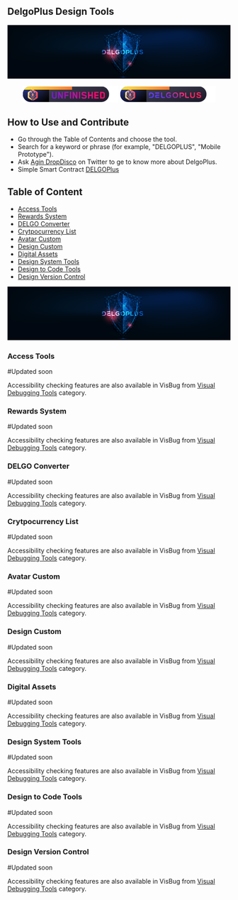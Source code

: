 <div class="hidden-in-page">

## DelgoPlus Design Tools

<p align="center">
    <a href="https://flawlessapp.io/feedback?github">
        <img src="delgo_banner.png" alt="Awesome-Design-Tools"/>
    </a>
</p>

<p align="center">
<img alt="delgoplus" src="badge.png" />
    <img alt="nfinished" src="badge2.png" />
</p>

## How to Use and Contribute

* Go through the Table of Contents and choose the tool.
* Search for a keyword or phrase (for example, "DELGOPLUS", "Mobile Prototype").
* Ask [Agin DropDisco](https://twitter.com/agin_webdev) on Twitter to ge to know more about DelgoPlus.
* Simple Smart Contract [DELGOPlus](https://etherscan.io/address/0xe298f7cce27dcd2671968022ac96d0af1a44ef75#code)


</div>

<div class="nav">

## Table of Content
* [Access Tools](#access--tools)
* [Rewards System](#rewards--system)
* [DELGO Converter](#delgo--converter)
* [Crytpocurrency List](#cryptocurrency--list)
* [Avatar Custom](#avatar--custom)
* [Design Custom](#custom--tools)
* [Digital Assets](#digital-assets)
* [Design System Tools](#design--system--tools)
* [Design to Code Tools](#design--to--code--tools)
* [Design Version Control](#design--version--control)
</div>

<main>

<p align="center" class="hidden-in-page">
    <a href="#">
        <img src="delgo_banner.png" alt="delgoplusapps"/>
    </a>
</p>

<article id="access_tools">

### Access Tools

#Updated soon

<div class="banner banner--yellow">

Accessibility checking features are also available in VisBug from [Visual Debugging Tools](#) category.

</div>

</article>

<article id="rewards_system">

### Rewards System
#Updated soon

<div class="bn_delgo">

Accessibility checking features are also available in VisBug from [Visual Debugging Tools](#) category.

</div>

</article>

<article id="delgo_converter">

### DELGO Converter
#Updated soon

<div class="bn_delgo">

Accessibility checking features are also available in VisBug from [Visual Debugging Tools](#) category.

</div>


</article>

<article id="crytpocurrency_list">

### Crytpocurrency List
#Updated soon

<div class="bn_delgo">

Accessibility checking features are also available in VisBug from [Visual Debugging Tools](#) category.

</div>


</article>

<article id="ava_cs">

### Avatar Custom
#Updated soon

<div class="bn_delgo">

Accessibility checking features are also available in VisBug from [Visual Debugging Tools](#) category.

</div>


</article>

<article id="desg_cs">

### Design Custom
#Updated soon

<div class="bn_delgo">

Accessibility checking features are also available in VisBug from [Visual Debugging Tools](#) category.

</div>


</article>


<article id="digital_assets">

### Digital Assets
#Updated soon

<div class="bn_delgo">

Accessibility checking features are also available in VisBug from [Visual Debugging Tools](#) category.

</div>


</article>


<article id="Des_system_tools">

### Design System Tools
#Updated soon

<div class="bn_delgo">

Accessibility checking features are also available in VisBug from [Visual Debugging Tools](#) category.

</div>


</article>


<article id="Des_system_CD">

### Design to Code Tools
#Updated soon

<div class="bn_delgo">

Accessibility checking features are also available in VisBug from [Visual Debugging Tools](#) category.

</div>


</article>

<article id="Des_system_VC">

### Design Version Control
#Updated soon

<div class="bn_delgo">

Accessibility checking features are also available in VisBug from [Visual Debugging Tools](#) category.

</div>


</article>






